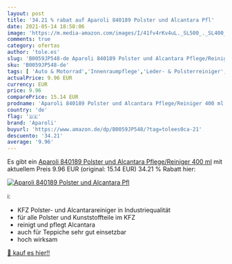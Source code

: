 ```yaml
---
layout: post
title: '34.21 % rabat auf Aparoli 840189 Polster und Alcantara Pfl'
date: 2021-05-14 18:58:06
image: 'https://m.media-amazon.com/images/I/41fv4rKv4uL._SL500_._SL400_.jpg'
comments: true
category: ofertas
author: 'tole.es'
slug: 'B0059JP548-de Aparoli 840189 Polster und Alcantara Pflege/Reiniger 400 ml'
sku: 'B0059JP548-de'
tags: [ 'Auto & Motorrad','Innenraumpflege','Leder- & Polsterreiniger','Reinigung & Pflege','aparoli', ]
actualPrice: 9.96 EUR
currency: EUR
price: 9.96
comparePrice: 15.14 EUR
prodname: 'Aparoli 840189 Polster und Alcantara Pflege/Reiniger 400 ml'
country: 'de'
flag: '🇩🇪'
brand: 'Aparoli'
buyurl: 'https://www.amazon.de/dp/B0059JP548/?tag=tolees0ca-21'
descuento: '34.21'
average: '9.96'
---
```


Es gibt ein [Aparoli 840189 Polster und Alcantara Pflege/Reiniger 400 ml](https://www.amazon.de/dp/B0059JP548/?tag=tolees0ca-21) mit aktuellem Preis 9.96 EUR (original: 15.14 EUR) 34.21 % Rabatt hier:

[![Aparoli 840189 Polster und Alcantara Pfl](https://m.media-amazon.com/images/I/41fv4rKv4uL._SL500_._SL400_.jpg)](https://www.amazon.de/dp/B0059JP548/?tag=tolees0ca-21)

ℹ️:

- KFZ Polster- und Alcantarareiniger in Industriequalität
- für alle Polster und Kunststoffteile im KFZ
- reinigt und pflegt Alcantara
- auch für Teppiche sehr gut einsetzbar
- hoch wirksam

[🛒 kauf es hier!!](https://www.amazon.de/dp/B0059JP548/?tag=tolees0ca-21)
